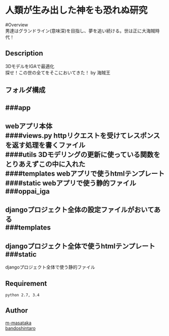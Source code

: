 人類が生み出した神をも恐れぬ研究
====

#Overview  
男達はグランドライン(意味深)を目指し、夢を追い続ける。世は正に大海賊時代！  

## Description
3DモデルをIGAで最適化  
探せ！この世の全てをそこにおいてきた！ by 海賊王  

## フォルダ構成
###app
---
webアプリ本体    
####views.py
httpリクエストを受けてレスポンスを返す処理を書くファイル  
####utils
3Dモデリングの更新に使っている関数をとりあえずこの中に入れた  
####templates
webアプリで使うhtmlテンプレート  
####static
webアプリで使う静的ファイル  
###oppai_iga
---
djangoプロジェクト全体の設定ファイルがおいてある  
###templates
---
djangoプロジェクト全体で使うhtmlテンプレート  
###static
---
djangoプロジェクト全体で使う静的ファイル  
## Requirement
    python 2.7, 3.4  

## Author
[m-masataka](https://github.com/m-masataka)  
[bandoshintaro](https://github.com/bandoshintaro)
